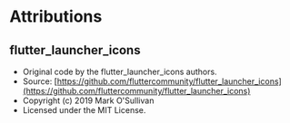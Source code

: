 # Attributions

## flutter_launcher_icons

- Original code by the flutter_launcher_icons authors.
- Source: [https://github.com/fluttercommunity/flutter_launcher_icons](https://github.com/fluttercommunity/flutter_launcher_icons)
- Copyright (c) 2019 Mark O'Sullivan
- Licensed under the MIT License.

